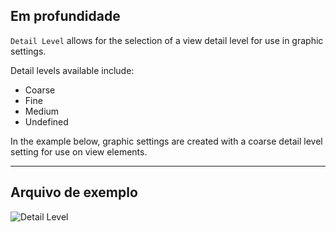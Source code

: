 ## Em profundidade
`Detail Level` allows for the selection of a view detail level for use in graphic settings.

Detail levels available include:
- Coarse
- Fine
- Medium
- Undefined

In the example below, graphic settings are created with a coarse detail level setting for use on view elements.
___
## Arquivo de exemplo

![Detail Level](./DSRevitNodesUI.DetailLevel_img.jpg)
